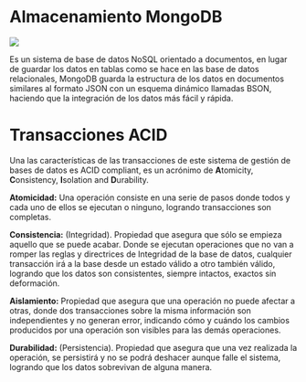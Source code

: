 # Almacenamiento MongoDB
![](https://github.com/MISO-4206/201820-Repo-Grupo-01/blob/master/Imagenes/mongo.png)

Es un sistema de base de datos NoSQL orientado a documentos, en lugar de guardar los datos en tablas como se hace en las base de datos relacionales, MongoDB guarda la estructura de los datos en documentos similares al formato JSON con un esquema dinámico llamadas BSON, haciendo que la integración de los datos más fácil y rápida.

# Transacciones ACID 
Una las características de las transacciones de este sistema de gestión de bases de datos es ACID compliant, es un acrónimo de **A**tomicity, **C**onsistency, **I**solation and **D**urability.

**Atomicidad:** Una operación consiste en una serie de pasos donde todos y cada uno de ellos se ejecutan o ninguno, logrando transacciones son completas.

**Consistencia:** (Integridad). Propiedad que asegura que sólo se empieza aquello que se puede acabar. Donde se ejecutan operaciones que no van a romper las reglas y directrices de Integridad de la base de datos, cualquier transacción irá a la base desde un estado válido a otro también válido, logrando que los datos son consistentes, siempre intactos, exactos sin deformación.

**Aislamiento:** Propiedad que asegura que una operación no puede afectar a otras, donde dos transacciones sobre la misma información son independientes y no generan error, indicando cómo y cuándo los cambios producidos por una operación son visibles para las demás operaciones. 

**Durabilidad:** (Persistencia). Propiedad que asegura que una vez realizada la operación, se persistirá y no se podrá deshacer aunque falle el sistema, logrando que los datos sobrevivan de alguna manera.